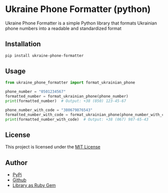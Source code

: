 # Ukraine Phone Formatter (python)

Ukraine Phone Formatter is a simple Python library that formats Ukrainian phone numbers into a readable and standardized format

## Installation
```bash
pip install ukraine-phone-formatter
```

## Usage
```python
from ukraine_phone_formatter import format_ukrainian_phone

phone_number = "0501234567"
formatted_number = format_ukrainian_phone(phone_number)
print(formatted_number)  # Output: +38 (050) 123-45-67

phone_number_with_code = "380679876543"
formatted_number_with_code = format_ukrainian_phone(phone_number_with_code)
print(formatted_number_with_code)  # Output: +38 (067) 987-65-43
```

## License
This project is licensed under the [MIT License](LICENSE)

## Author
- [PyPi](https://pypi.org/user/stkossman/)
- [Github](https://github.com/stkossman)
- [Library as Ruby Gem](https://github.com/stkossman/ukraine_phone_formatter)